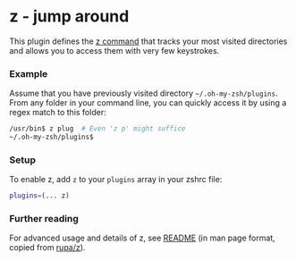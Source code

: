 # z - jump around

This plugin defines the [z command](https://github.com/rupa/z) that tracks your most visited directories and allows you to access them with very few keystrokes.

### Example
Assume that you have previously visited directory `~/.oh-my-zsh/plugins`. From any folder in your command line, you can quickly access it by using a regex match to this folder:

```bash
/usr/bin$ z plug  # Even 'z p' might suffice
~/.oh-my-zsh/plugins$
```

### Setup
To enable z, add `z` to your `plugins` array in your zshrc file:

```zsh
plugins=(... z)
```

### Further reading

For advanced usage and details of z, see [README](./README) (in man page format, copied from [rupa/z](https://github.com/rupa/z)).

